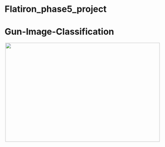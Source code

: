# Flatiron_phase5_project

# Gun-Image-Classification

<p align="center">
  <img src = "https://imageio.forbes.com/blogs-images/ronshevlin/files/2019/02/carloan.jpg?format=jpg&width=960" width="500" height="320">
</p> 
